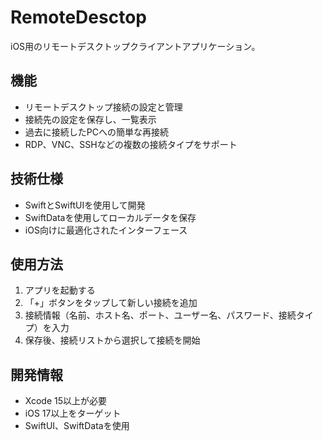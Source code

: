 # RemoteDesctop

iOS用のリモートデスクトップクライアントアプリケーション。

## 機能

- リモートデスクトップ接続の設定と管理
- 接続先の設定を保存し、一覧表示
- 過去に接続したPCへの簡単な再接続
- RDP、VNC、SSHなどの複数の接続タイプをサポート

## 技術仕様

- SwiftとSwiftUIを使用して開発
- SwiftDataを使用してローカルデータを保存
- iOS向けに最適化されたインターフェース

## 使用方法

1. アプリを起動する
2. 「+」ボタンをタップして新しい接続を追加
3. 接続情報（名前、ホスト名、ポート、ユーザー名、パスワード、接続タイプ）を入力
4. 保存後、接続リストから選択して接続を開始

## 開発情報

- Xcode 15以上が必要
- iOS 17以上をターゲット
- SwiftUI、SwiftDataを使用
